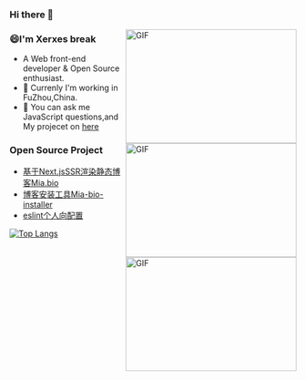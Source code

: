 ### Hi there 👋

<!--
**Miayawlr/MiayaWlr** is a ✨ _special_ ✨ repository because its `README.md` (this file) appears on your GitHub profile.
-->

<img align="right" alt="GIF" width = "300" height = "200" src="https://user-images.githubusercontent.com/52351095/104394534-c76ec680-5581-11eb-9701-07d1aa7118b9.gif" />
<img align="right" alt="GIF"  width = "300" height = "200" src="https://user-images.githubusercontent.com/52351095/103271953-8f4e7c00-49f6-11eb-83fe-deedfb4f0f3d.gif" />

### 😄I'm Xerxes break
- A  Web front-end developer & Open Source enthusiast.
- 🌸 Currenly I'm working in FuZhou,China.
- 💬 You can ask me JavaScript questions,and My projecet on [here](mailto:812137533@qq.com)

### Open Source Project
- [基于Next.jsSSR渲染静态博客Mia.bio](https://github.com/Risyen/Mia.bio)
- [博客安装工具Mia-bio-installer](https://github.com/Risyen/bio-installer)
- [eslint个人向配置](https://github.com/Miayawlr/eslint-config-kagura)

[![Top Langs](https://github-readme-stats.vercel.app/api/top-langs/?username=XeryYue&hide=css,html&layout=compact)](https://github.com/XeryYue/github-readme-stats)
<img align="right" alt="GIF"  width = "300" height = "200" src="https://user-images.githubusercontent.com/52351095/103272262-5c58b800-49f7-11eb-8761-8bf5f283835f.gif" />
